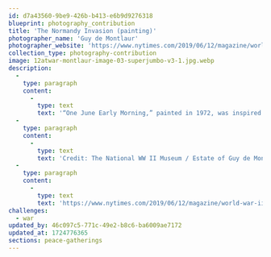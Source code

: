 ```yaml
---
id: d7a43560-9be9-426b-b413-e6b9d9276318
blueprint: photography_contribution
title: 'The Normandy Invasion (painting)'
photographer_name: 'Guy de Montlaur'
photographer_website: 'https://www.nytimes.com/2019/06/12/magazine/world-war-ii-d-day-artist.html?'
collection_type: photography-contribution
image: 12atwar-montlaur-image-03-superjumbo-v3-1.jpg.webp
description:
  -
    type: paragraph
    content:
      -
        type: text
        text: '“One June Early Morning,” painted in 1972, was inspired by the Normandy invasion, June 6, 1944. '
  -
    type: paragraph
    content:
      -
        type: text
        text: 'Credit: The National WW II Museum / Estate of Guy de Montlaur'
  -
    type: paragraph
    content:
      -
        type: text
        text: 'https://www.nytimes.com/2019/06/12/magazine/world-war-ii-d-day-artist.html?'
challenges:
  - war
updated_by: 46c097c5-771c-49e2-b8c6-ba6009ae7172
updated_at: 1724776365
sections: peace-gatherings
---
```

